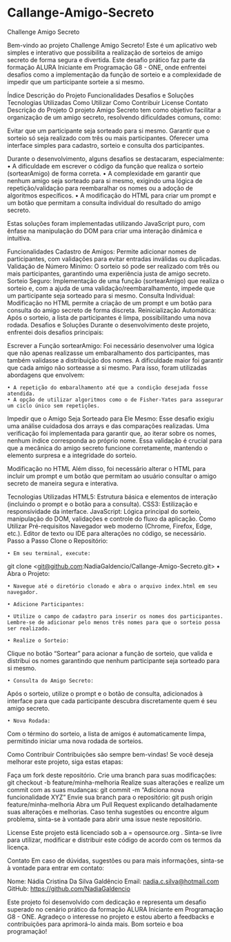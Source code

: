 ﻿# Callange-Amigo-Secreto

 Challenge Amigo Secreto

Bem-vindo ao projeto Challenge Amigo Secreto! Este é um aplicativo web simples e interativo que possibilita a realização de sorteios de amigo secreto de forma segura e divertida. Este desafio prático faz parte da formação ALURA Iniciante em Programação G8 - ONE, onde enfrentei desafios como a implementação da função de sorteio e a complexidade de impedir que um participante sorteie a si mesmo.

Índice
Descrição do Projeto
Funcionalidades
Desafios e Soluções
Tecnologias Utilizadas
Como Utilizar
Como Contribuir
License
Contato
Descrição do Projeto
O projeto Amigo Secreto tem como objetivo facilitar a organização de um amigo secreto, resolvendo dificuldades comuns, como:

Evitar que um participante seja sorteado para si mesmo.
Garantir que o sorteio só seja realizado com três ou mais participantes.
Oferecer uma interface simples para cadastro, sorteio e consulta dos participantes.

Durante o desenvolvimento, alguns desafios se destacaram, especialmente:
    • A dificuldade em escrever o código da função que realiza o sorteio (sortearAmigo) de forma correta.
    • A complexidade em garantir que nenhum amigo seja sorteado para si mesmo, exigindo uma lógica de repetição/validação para reembaralhar os nomes ou a adoção de algoritmos específicos.
    • A modificação do HTML para criar um prompt e um botão que permitam a consulta individual do resultado do amigo secreto.
      
Estas soluções foram implementadas utilizando JavaScript puro, com ênfase na manipulação do DOM para criar uma interação dinâmica e intuitiva.

Funcionalidades
Cadastro de Amigos: Permite adicionar nomes de participantes, com validações para evitar entradas inválidas ou duplicadas.
Validação de Número Mínimo: O sorteio só pode ser realizado com três ou mais participantes, garantindo uma experiência justa de amigo secreto.
Sorteio Seguro: Implementação de uma função (sortearAmigo) que realiza o sorteio e, com a ajuda de uma validação/reembaralhamento, impede que um participante seja sorteado para si mesmo.
Consulta Individual: Modificação no HTML permite a criação de um prompt e um botão para consulta do amigo secreto de forma discreta.
Reinicialização Automática: Após o sorteio, a lista de participantes é limpa, possibilitando uma nova rodada.
Desafios e Soluções
Durante o desenvolvimento deste projeto, enfrentei dois desafios principais:

Escrever a Função sortearAmigo:
Foi necessário desenvolver uma lógica que não apenas realizasse um embaralhamento dos participantes, mas também validasse a distribuição dos nomes. A dificuldade maior foi garantir que cada amigo não sorteasse a si mesmo. Para isso, foram utilizadas abordagens que envolvem:

    • A repetição do embaralhamento até que a condição desejada fosse atendida.
    • A opção de utilizar algoritmos como o de Fisher-Yates para assegurar um ciclo único sem repetições.

Impedir que o Amigo Seja Sorteado para Ele Mesmo:
Esse desafio exigiu uma análise cuidadosa dos arrays e das comparações realizadas. Uma verificação foi implementada para garantir que, ao iterar sobre os nomes, nenhum índice corresponda ao próprio nome. Essa validação é crucial para que a mecânica do amigo secreto funcione corretamente, mantendo o elemento surpresa e a integridade do sorteio.




Modificação no HTML
Além disso, foi necessário alterar o HTML para incluir um prompt e um botão que permitam ao usuário consultar o amigo secreto de maneira segura e interativa.

Tecnologias Utilizadas
HTML5: Estrutura básica e elementos de interação (incluindo o prompt e o botão para a consulta).
CSS3: Estilização e responsividade da interface.
JavaScript: Lógica principal do sorteio, manipulação do DOM, validações e controle do fluxo da aplicação.
Como Utilizar
Pré-requisitos
Navegador web moderno (Chrome, Firefox, Edge, etc.).
Editor de texto ou IDE para alterações no código, se necessário.
Passo a Passo
Clone o Repositório:

    • Em seu terminal, execute:
git clone <git@github.com:NadiaGaldencio/Callange-Amigo-Secreto.git>
    • Abra o Projeto:

    • Navegue até o diretório clonado e abra o arquivo index.html em seu navegador.

    • Adicione Participantes:

    • Utilize o campo de cadastro para inserir os nomes dos participantes. Lembre-se de adicionar pelo menos três nomes para que o sorteio possa ser realizado.

    • Realize o Sorteio:

Clique no botão “Sortear” para acionar a função de sorteio, que valida e distribui os nomes garantindo que nenhum participante seja sorteado para si mesmo.




    • Consulta do Amigo Secreto:

Após o sorteio, utilize o prompt e o botão de consulta, adicionados à interface para que cada participante descubra discretamente quem é seu amigo secreto.

    • Nova Rodada:

Com o término do sorteio, a lista de amigos é automaticamente limpa, permitindo iniciar uma nova rodada de sorteios.

Como Contribuir
Contribuições são sempre bem-vindas! Se você deseja melhorar este projeto, siga estas etapas:

Faça um fork deste repositório.
Crie uma branch para suas modificações:
git checkout -b feature/minha-melhoria
Realize suas alterações e realize um commit com as suas mudanças:
git commit -m “Adiciona nova funcionalidade XYZ”
Envie sua branch para o repositório:
git push origin feature/minha-melhoria
Abra um Pull Request explicando detalhadamente suas alterações e melhorias.
Caso tenha sugestões ou encontre algum problema, sinta-se à vontade para abrir uma issue neste repositório.

License
Este projeto está licenciado sob a = opensource.org
. Sinta-se livre para utilizar, modificar e distribuir este código de acordo com os termos da licença.



Contato
Em caso de dúvidas, sugestões ou para mais informações, sinta-se à vontade para entrar em contato:

Nome: Nádia Cristina Da Silva Galdêncio
Email: nadia.c.silva@hotmail.com
GitHub: https://github.com/NadiaGaldencio

Este projeto foi desenvolvido com dedicação e representa um desafio superado no cenário prático da formação ALURA Iniciante em Programação G8 - ONE. Agradeço o interesse no projeto e estou aberto a feedbacks e contribuições para aprimorá-lo ainda mais. Bom sorteio e boa programação!

